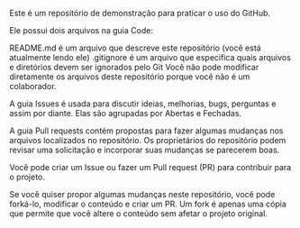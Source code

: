 Este é um repositório de demonstração para praticar o uso do GitHub.

Ele possui dois arquivos na guia Code:

README.md é um arquivo que descreve este repositório (você está atualmente lendo ele)
.gitignore é um arquivo que especifica quais arquivos e diretórios devem ser ignorados pelo Git
Você não pode modificar diretamente os arquivos deste repositório porque você não é um colaborador.

A guia Issues é usada para discutir ideias, melhorias, bugs, perguntas e assim por diante. Elas são agrupadas por Abertas e Fechadas.

A guia Pull requests contém propostas para fazer algumas mudanças nos arquivos localizados no repositório. Os proprietários do repositório podem revisar uma solicitação e incorporar suas mudanças se parecerem boas.

Você pode criar um Issue ou fazer um Pull request (PR) para contribuir para o projeto.

Se você quiser propor algumas mudanças neste repositório, você pode forká-lo, modificar o conteúdo e criar um PR. Um fork é apenas uma cópia que permite que você altere o conteúdo sem afetar o projeto original.
